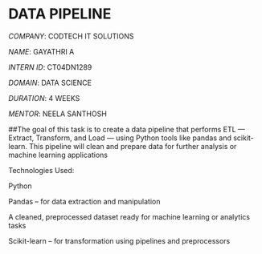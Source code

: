 # DATA PIPELINE

*COMPANY*: CODTECH IT SOLUTIONS

*NAME*: GAYATHRI A

*INTERN ID*: CT04DN1289

*DOMAIN*: DATA SCIENCE

*DURATION*: 4 WEEKS

*MENTOR*: NEELA SANTHOSH

##The goal of this task is to create a data pipeline that performs ETL — Extract, Transform, and Load — using Python tools like pandas and scikit-learn. This pipeline will clean and prepare data for further analysis or machine learning applications

Technologies Used:

Python

Pandas – for data extraction and manipulation

A cleaned, preprocessed dataset ready for machine learning or analytics tasks

Scikit-learn – for transformation using pipelines and preprocessors
